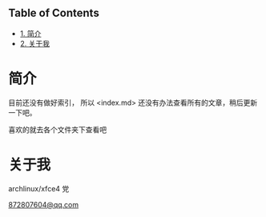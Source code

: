 <div id="table-of-contents">
<h2>Table of Contents</h2>
<div id="text-table-of-contents">
<ul>
<li><a href="#orgheadline1">1. 简介</a></li>
<li><a href="#orgheadline2">2. 关于我</a></li>
</ul>
</div>
</div>

# 简介<a id="orgheadline1"></a>

目前还没有做好索引， 所以 <index.md> 还没有办法查看所有的文章，稍后更新一下吧。

喜欢的就去各个文件夹下查看吧

# 关于我<a id="orgheadline2"></a>

archlinux/xfce4 党

<872807604@qq.com>
